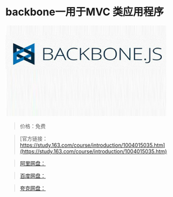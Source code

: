 # backbone一用于MVC 类应用程序

![img](../../../assets/study163/free/50022BA9606C57D2B82C5FE010CA74A3.jpg)

> 价格：免费

> [官方链接：https://study.163.com/course/introduction/1004015035.htm](https://study.163.com/course/introduction/1004015035.htm)

> [阿里网盘：]()

> [百度网盘：]()

> [夸克网盘：]()
